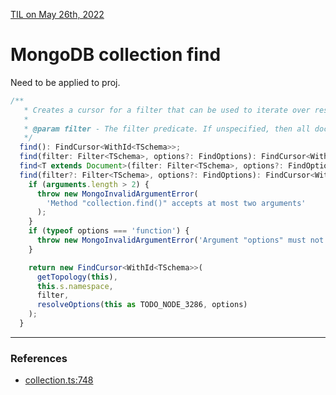 [TIL on May 26th, 2022](../../TIL/2022/05/05-26-2022.md)
# **MongoDB collection find**

Need to be applied to proj.
```ts
/**
   * Creates a cursor for a filter that can be used to iterate over results from MongoDB
   *
   * @param filter - The filter predicate. If unspecified, then all documents in the collection will match the predicate
   */
  find(): FindCursor<WithId<TSchema>>;
  find(filter: Filter<TSchema>, options?: FindOptions): FindCursor<WithId<TSchema>>;
  find<T extends Document>(filter: Filter<TSchema>, options?: FindOptions): FindCursor<T>;
  find(filter?: Filter<TSchema>, options?: FindOptions): FindCursor<WithId<TSchema>> {
    if (arguments.length > 2) {
      throw new MongoInvalidArgumentError(
        'Method "collection.find()" accepts at most two arguments'
      );
    }
    if (typeof options === 'function') {
      throw new MongoInvalidArgumentError('Argument "options" must not be function');
    }

    return new FindCursor<WithId<TSchema>>(
      getTopology(this),
      this.s.namespace,
      filter,
      resolveOptions(this as TODO_NODE_3286, options)
    );
  }
```
___

### References
- [collection.ts:748](https://github.com/mongodb/node-mongodb-native/blob/v4.5.0/src/collection.ts#L748)